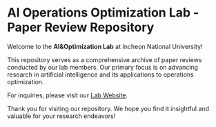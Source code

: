 # AI Operations Optimization Lab - Paper Review Repository  

Welcome to the **AI&Optimization Lab** at Incheon National University!  

This repository serves as a comprehensive archive of paper reviews conducted by our lab members. Our primary focus is on advancing research in artificial intelligence and its applications to operations optimization.  

For inquiries, please visit our [Lab Website](https://www.aiopt.inu.ac.kr).  

Thank you for visiting our repository. We hope you find it insightful and valuable for your research endeavors!  
